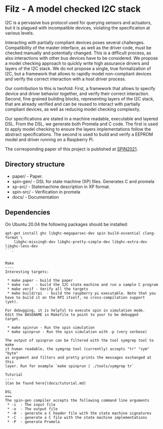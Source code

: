 Filz - A model checked I2C stack
======

I2C is a pervasive bus protocol used for querying sensors and actuators, but it
is plagued with incompatible devices, violating the specification at various
levels. 

Interacting with partially compliant devices poses several challenges.
Compatibility of the  master interface, as well as the driver code, must be
checked manually and potentially changed. This is a difficult process, as also
interactions with other bus devices have to be considered. We propose a model
checking approach to quickly write high assurance drivers and layers of the
I2C stack. We do not propose a single, true formalization of I2C, but a
framework that allows to rapidly model non-compliant devices and verify the
correct interaction with a host driver process.

Our contribution to this is twofold: First, a framework that allows to specify
device and driver behavior together, and verify their correct interaction.
Second, fine grained building blocks, representing layers of the I2C stack,
that are already verified and can be reused to interact with partially compliant 
devices, as well as reducing model checking complexity.

Our specifications are stated in a machine readable, executable and layered DSL. 
From the DSL, we generate both Promela and C code. The first is used to apply model
checking to ensure the layers implementations follow the abstract specifications. The
second is used to  build and verify a EEPROM model and driver running on a Raspberry Pi.

The corresponding paper of this project is published at [SPIN2021](https://conf.researchr.org/home/spin-2021).

Directory structure
----
*  paper/ - Paper.
*  spin-gen/ - DSL for state machine (XP) files. Generates C and promela
*  xp-src/   - Statemachine description in XP format.
*  spin-src/   - Verification in promela
*  docs/       - Documentation


Dependencies
----
On Ubuntu 20.04 the following packages should be installed:
```
apt-get install ghc libghc-megaparsec-dev spin build-essential clang-format \
    libghc-missingh-dev libghc-pretty-simple-dev libghc-extra-dev libghc-lens-dev
```.


Make
----
Interesting targets: 

 * make paper - build the paper
 * make run   - build the I2C state machine and run a sample C program
 * make verif - Verify all the targets
 * make build/rpi  - build the raspberry pi executable. Note that you have to build it on the RPI itself, no cross-compilation support (yet).

For debugging, it is helpful to execute spin in simulation mode. 
Edit the BASENAME in Makefile to point to your to be debugged
target.

 * make spinrun - Run the spin simulation
 * make spinprun - Run the spin simulation with -p (very verbose)

The output of spinprun can be filtered with the tool symgrep tool to make
it human readable, the symgrep tool (currently) accepts "tr" "sym" "byte" 
as argument and filters and pretty prints the messages exchanged at this
layer. Run for example `make spinprun | ./tools/symgrep tr`

Tutorial
----
[Can be found here](docs/tutorial.md)

DSL
===
The spin-gen compiler accepts the following command line arguments
 * -i  - The input file
 * -o  - The output file
 * -H  - generate a C header file with the state machine signatures
 * -C  - generate a C file with the state machine implementations
 * -P  - generate Promela

